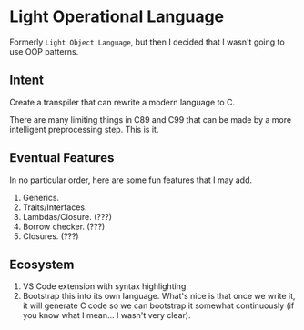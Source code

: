 # Light Operational Language

Formerly `Light Object Language`, but then I decided that I wasn't going to use
OOP patterns.

## Intent

Create a transpiler that can rewrite a modern language to C.

There are many limiting things in C89 and C99 that can be made by a more
intelligent preprocessing step. This is it.

## Eventual Features

In no particular order, here are some fun features that I may add.

1. Generics.
2. Traits/Interfaces.
3. Lambdas/Closure. (???)
4. Borrow checker. (???)
5. Closures. (???)

## Ecosystem

1. VS Code extension with syntax highlighting.
2. Bootstrap this into its own language. What's nice is that once we write it,
it will generate C code so we can bootstrap it somewhat continuously (if you
know what I mean... I wasn't very clear).